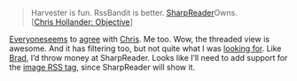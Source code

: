 > Harvester is fun. RssBandit is better.
> [SharpReader](http://www.hutteman.com/weblog/2003/04/06.html#000056)Owns.\
>  [[Chris Hollander:
> Objective](http://objective.mine.nu/archive/2003/4/6.aspx#when:14:04:24.9511568)]

[Everyone](http://www.gotdotnet.com/team/dbox/default.aspx#nn2003-04-06T06:17:09Z)[seems](http://aspnetweblog.com/posts/4942.aspx)
to
[agree](http://www.ingorammer.com/Weblog/default.aspx?day=2003-04-06#20030406193000)
with [Chris](http://objective.mine.nu/index.aspx). Me too. Wow, the
threaded view is awesome. And it has filtering too, but not quite what I
was [looking
for](PermaLink.aspx?guid=583c586a-c0b3-47e5-ad9c-d2ee74d948c9). Like
[Brad](http://dotnetguy.techieswithcats.com/archives/002865.shtml), I’d
throw money at SharpReader. Looks like I’ll need to add support for the
[image RSS
tag](http://backend.userland.com/rss#optionalChannelElements), since
SharpReader will show it.
